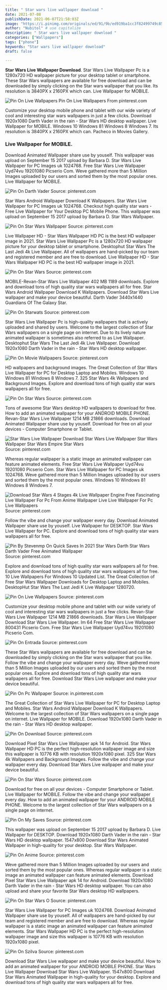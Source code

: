 ```yaml
---
title: " Star wars live wallpaper download "
date: 2021-07-08
publishDate: 2021-06-07T21:58:03Z
image: "https://i.pinimg.com/originals/ed/91/9b/ed919ba1cc3f82499749c85e894606bc.jpg"
author: "Nubitol" # use capitalize
description: " Star wars live wallpaper download "
categories: ["Wallpapers"]
tags: ["phone"]
keywords: "Star wars live wallpaper download"
draft: false

---
```



**Star Wars Live Wallpaper Download**. Star Wars Live Wallpaper Pc is a 1280x720 HD wallpaper picture for your desktop tablet or smartphone. These Star Wars wallpapers are available for free download and can be downloaded by simply clicking on the Star wars wallpaper that you like. Its resolution is 3840PX x 2160PX which can. Live Wallpaper for MOBILE.

![Pin On Live Wallpapers](https://i.pinimg.com/originals/20/07/fb/2007fb67fc7b4a92dc133a0f223eb211.jpg "Pin On Live Wallpapers")
Pin On Live Wallpapers From pinterest.com


Customize your desktop mobile phone and tablet with our wide variety of cool and interesting star wars wallpapers in just a few clicks. Download 1920x1080 Darth Vader in the rain - Star Wars HD desktop wallpaper. Live Wallpaper for MOBILE. Windows 10 Windows 81 Windows 8 Windows 7. Its resolution is 3840PX x 2160PX which can. Pacheco in Movies Gallery.

### Live Wallpaper for MOBILE.

Download Animated Wallpaper share use by youself. This wallpaper was upload on September 15 2017 upload by Barbara D. Star Wars Live Wallpaper for PC Images uk 1024768. Free Star Wars Live Wallpaper Uyd74vu 19201080 Picserio Com. Weve gathered more than 5 Million Images uploaded by our users and sorted them by the most popular ones. Live Wallpaper for MOBILE.


![Pin On Darth Vader](https://i.pinimg.com/originals/fa/a8/a5/faa8a53f86c5edc5ec57a77143fba411.gif "Pin On Darth Vader")
Source: pinterest.com

Star Wars Android Wallpaper Download K Wallpapers. Star Wars Live Wallpaper for PC Images uk 1024768. Checkout high quality star wars - Free Live Wallpaper for Your Desktop PC Mobile Phone. This wallpaper was upload on September 15 2017 upload by Barbara D. Star Wars Wallpaper.

![Pin On Star Wars Wallpaper](https://i.pinimg.com/originals/e9/70/75/e9707592960d07392c6e76f929fb177a.jpg "Pin On Star Wars Wallpaper")
Source: pinterest.com

Live Wallpaper HD - Star Wars Wallpaper HD PC is the best HD wallpaper image in 2021. Star Wars Live Wallpaper Pc is a 1280x720 HD wallpaper picture for your desktop tablet or smartphone. Desktophut Star Wars The Last Jedi 4k Live Wallpaper. All of wallpapers are hand-picked by our team and registered member and are free to download. Live Wallpaper HD - Star Wars Wallpaper HD PC is the best HD wallpaper image in 2021.

![Pin On Star Wars](https://i.pinimg.com/originals/da/15/fc/da15fc0b8b4a4d22e5285f116eba90e4.jpg "Pin On Star Wars")
Source: pinterest.com

MOBILE-Revan-Star Wars Live Wallpaper 402 MB 1189 downloads. Explore and download tons of high quality star wars wallpapers all for free. Star Wars Android Wallpaper Download K Wallpapers. Download Star Wars Live wallpaper and make your device beautiful. Darth Vader 3440x1440 Guardians Of The Galaxy Star.

![Pin On Starwats](https://i.pinimg.com/originals/84/cd/7f/84cd7f28f4d191a2c98e025abeb0ae14.gif "Pin On Starwats")
Source: pinterest.com

Star Wars Live Wallpaper Pc is high-quality wallpapers that is actively uploaded and shared by users. Welcome to the largest collection of Star Wars wallpapers on a single page on internet. Due to its lively nature animated wallpaper is sometimes also referred to as Live Wallpaper. Desktophut Star Wars The Last Jedi 4k Live Wallpaper. Download 1920x1080 Darth Vader in the rain - Star Wars HD desktop wallpaper.

![Pin On Movie Wallpapers](https://i.pinimg.com/originals/60/03/bb/6003bb09a25eafe1ad27b69aab8f9554.gif "Pin On Movie Wallpapers")
Source: pinterest.com

HD wallpapers and background images. The Great Collection of Star Wars Live Wallpaper for PC for Desktop Laptop and Mobiles. Windows 10 Windows 81 Windows 8 Windows 7. 325 Star Wars 4k Wallpapers and Background Images. Explore and download tons of high quality star wars wallpapers all for free.

![Pin On Star Wars](https://i.pinimg.com/474x/da/9a/52/da9a528ebe7598be61cd8aa69e1d6ec7.jpg "Pin On Star Wars")
Source: pinterest.com

Tons of awesome Star Wars desktop HD wallpapers to download for free. How to add an animated wallpaper for your ANDROID MOBILE PHONE. Revan-Star Wars Live Wallpaper 1214 MB 21866 downloads. Download Animated Wallpaper share use by youself. Download for free on all your devices - Computer Smartphone or Tablet.

![Star Wars Live Wallpaper Download Star Wars Live Wallpaper Star Wars Wallpaper Star Wars Empire Star Wars](https://i.pinimg.com/originals/57/bc/fd/57bcfd71ffd0ed06c54e86f9865fb687.jpg "Star Wars Live Wallpaper Download Star Wars Live Wallpaper Star Wars Wallpaper Star Wars Empire Star Wars")
Source: pinterest.com

Whereas regular wallpaper is a static image an animated wallpaper can feature animated elements. Free Star Wars Live Wallpaper Uyd74vu 19201080 Picserio Com. Star Wars Live Wallpaper for PC Images uk 1024768. Weve gathered more than 5 Million Images uploaded by our users and sorted them by the most popular ones. Windows 10 Windows 81 Windows 8 Windows 7.

![Download Star Wars 4 Stages 4k Live Wallpaper Engine Free Fascinating Live Wallpaper For Pc From Anime Wallpaper Live Live Wallpaper For Pc Live Wallpapers](https://i.pinimg.com/originals/b8/56/06/b85606f1d4c59ec1653bd7d9e2422949.jpg "Download Star Wars 4 Stages 4k Live Wallpaper Engine Free Fascinating Live Wallpaper For Pc From Anime Wallpaper Live Live Wallpaper For Pc Live Wallpapers")
Source: pinterest.com

Follow the vibe and change your wallpaper every day. Download Animated Wallpaper share use by youself. Live Wallpaper for DESKTOP. Star Wars Live Wallpaper for PC. Explore and download tons of high quality star wars wallpapers all for free.

![Pin By Stevenmp On Quick Saves In 2021 Star Wars Darth Star Wars Darth Vader Free Animated Wallpaper](https://i.pinimg.com/originals/0c/6f/e8/0c6fe8c7dda84205bb3b54e77cef31a9.jpg "Pin By Stevenmp On Quick Saves In 2021 Star Wars Darth Star Wars Darth Vader Free Animated Wallpaper")
Source: pinterest.com

Explore and download tons of high quality star wars wallpapers all for free. Explore and download tons of high quality star wars wallpapers all for free. 10 Live Wallpapers For Windows 10 Updated List. The Great Collection of Free Star Wars Wallpaper Downloads for Desktop Laptop and Mobiles. DesktopHut Star Wars The Last Jedi K Live Wallpaper 1280720.

![Pin On Live Wallpapers](https://i.pinimg.com/originals/20/07/fb/2007fb67fc7b4a92dc133a0f223eb211.jpg "Pin On Live Wallpapers")
Source: pinterest.com

Customize your desktop mobile phone and tablet with our wide variety of cool and interesting star wars wallpapers in just a few clicks. Revan-Star Wars Live Wallpaper 1214 MB 21866 downloads. Star Wars Live Wallpaper Download Star Wars Live Wallpaper. Im 64 Free Star Wars Live Wallpaper 800431 Picserio Com. Free Star Wars Live Wallpaper Uyd74vu 19201080 Picserio Com.

![Pin On Entrada](https://i.pinimg.com/736x/c5/3a/0a/c53a0a417454197da969cc44a7400921.jpg "Pin On Entrada")
Source: pinterest.com

These Star Wars wallpapers are available for free download and can be downloaded by simply clicking on the Star wars wallpaper that you like. Follow the vibe and change your wallpaper every day. Weve gathered more than 5 Million Images uploaded by our users and sorted them by the most popular ones. Explore and download tons of high quality star wars wallpapers all for free. Download Star Wars Live wallpaper and make your device beautiful.

![Pin On Pc Wallpaper](https://i.pinimg.com/originals/d1/fc/72/d1fc72f0ed86f941227ff6ffd835caa2.jpg "Pin On Pc Wallpaper")
Source: in.pinterest.com

The Great Collection of Star Wars Live Wallpaper for PC for Desktop Laptop and Mobiles. Star Wars Android Wallpaper Download K Wallpapers. Welcome to the largest collection of Star Wars wallpapers on a single page on internet. Live Wallpaper for MOBILE. Download 1920x1080 Darth Vader in the rain - Star Wars HD desktop wallpaper.

![Pin On Download](https://i.pinimg.com/originals/51/89/47/518947851275ca3fbb8c8a055ee5acc9.jpg "Pin On Download")
Source: pinterest.com

Download Pixel Star Wars Live Wallpaper apk 14 for Android. Star Wars Wallpaper HD PC is the perfect high-resolution wallpaper image and size this wallpaper is 10776 KB with resolution 1920x1080 pixel. 325 Star Wars 4k Wallpapers and Background Images. Follow the vibe and change your wallpaper every day. Download Star Wars Live wallpaper and make your device beautiful.

![Pin On Star Wars](https://i.pinimg.com/originals/fa/19/d8/fa19d8d6605bd4ab5afa117186e65ed8.jpg "Pin On Star Wars")
Source: pinterest.com

Download for free on all your devices - Computer Smartphone or Tablet. Live Wallpaper for MOBILE. Follow the vibe and change your wallpaper every day. How to add an animated wallpaper for your ANDROID MOBILE PHONE. Welcome to the largest collection of Star Wars wallpapers on a single page on internet.

![Pin On My Saves](https://i.pinimg.com/originals/ba/2f/d6/ba2fd6046dac75b22de86cfcf6f893a0.png "Pin On My Saves")
Source: pinterest.com

This wallpaper was upload on September 15 2017 upload by Barbara D. Live Wallpaper for DESKTOP. Download 1920x1080 Darth Vader in the rain - Star Wars HD desktop wallpaper. 1547x800 Download Star Wars Animated Wallpaper in high-quality for your desktop. Star Wars Wallpaper.

![Pin On Anime](https://i.pinimg.com/564x/9f/5c/30/9f5c305403d416af98b0f489672e1853.jpg "Pin On Anime")
Source: pinterest.com

Weve gathered more than 5 Million Images uploaded by our users and sorted them by the most popular ones. Whereas regular wallpaper is a static image an animated wallpaper can feature animated elements. Download Pixel Star Wars Live Wallpaper apk 14 for Android. Download 1920x1080 Darth Vader in the rain - Star Wars HD desktop wallpaper. You can also upload and share your favorite Star Wars desktop HD wallpapers.

![Pin On Star Wars O](https://i.pinimg.com/originals/f2/cb/19/f2cb197c71963c60f7fe15dd9f945d1d.gif "Pin On Star Wars O")
Source: pinterest.com

Star Wars Live Wallpaper for PC Images uk 1024768. Download Animated Wallpaper share use by youself. All of wallpapers are hand-picked by our team and registered member and are free to download. Whereas regular wallpaper is a static image an animated wallpaper can feature animated elements. Star Wars Wallpaper HD PC is the perfect high-resolution wallpaper image and size this wallpaper is 10776 KB with resolution 1920x1080 pixel.

![Pin On Szilva](https://i.pinimg.com/originals/ed/91/9b/ed919ba1cc3f82499749c85e894606bc.jpg "Pin On Szilva")
Source: pinterest.com

Download Star Wars Live wallpaper and make your device beautiful. How to add an animated wallpaper for your ANDROID MOBILE PHONE. Star Wars Live Wallpaper Download Star Wars Live Wallpaper. 1547x800 Download Star Wars Animated Wallpaper in high-quality for your desktop. Explore and download tons of high quality star wars wallpapers all for free.

